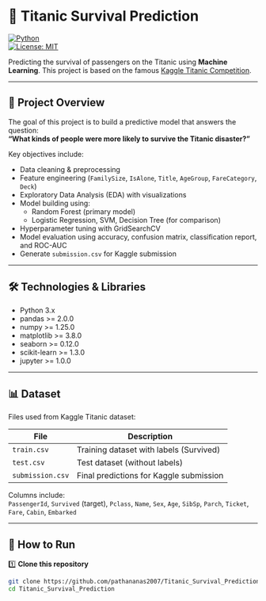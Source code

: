 # 🚢 Titanic Survival Prediction

[![Python](https://img.shields.io/badge/python-3.11-blue?logo=python)](https://www.python.org/)  
[![License: MIT](https://img.shields.io/badge/License-MIT-yellow.svg)](LICENSE)  

Predicting the survival of passengers on the Titanic using **Machine Learning**. This project is based on the famous [Kaggle Titanic Competition](https://www.kaggle.com/competitions/titanic).

---

## 📌 Project Overview
The goal of this project is to build a predictive model that answers the question:  
**“What kinds of people were more likely to survive the Titanic disaster?”**

Key objectives include:  

- Data cleaning & preprocessing  
- Feature engineering (`FamilySize`, `IsAlone`, `Title`, `AgeGroup`, `FareCategory`, `Deck`)  
- Exploratory Data Analysis (EDA) with visualizations  
- Model building using:
  - Random Forest (primary model)  
  - Logistic Regression, SVM, Decision Tree (for comparison)  
- Hyperparameter tuning with GridSearchCV  
- Model evaluation using accuracy, confusion matrix, classification report, and ROC-AUC  
- Generate `submission.csv` for Kaggle submission  

---

## 🛠️ Technologies & Libraries
- Python 3.x  
- pandas >= 2.0.0  
- numpy >= 1.25.0  
- matplotlib >= 3.8.0  
- seaborn >= 0.12.0  
- scikit-learn >= 1.3.0  
- jupyter >= 1.0.0  

---

## 📊 Dataset
Files used from Kaggle Titanic dataset:  

| File | Description |
|------|-------------|
| `train.csv` | Training dataset with labels (Survived) |
| `test.csv` | Test dataset (without labels) |
| `submission.csv` | Final predictions for Kaggle submission |

Columns include:  
`PassengerId`, `Survived` (target), `Pclass`, `Name`, `Sex`, `Age`, `SibSp`, `Parch`, `Ticket`, `Fare`, `Cabin`, `Embarked`

---

## 🚀 How to Run

1️⃣ **Clone this repository**  
```bash
git clone https://github.com/pathananas2007/Titanic_Survival_Prediction.git
cd Titanic_Survival_Prediction
